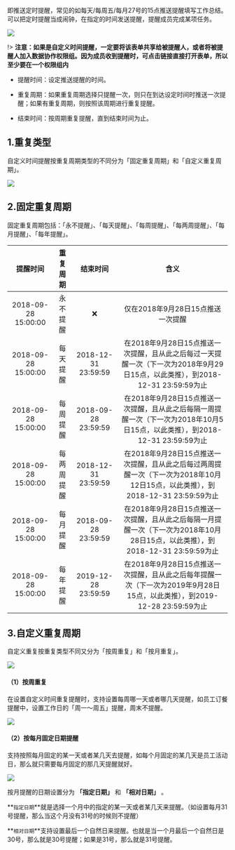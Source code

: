 
即推送定时提醒，常见的如每天/每周五/每月27号的15点推送提醒填写工作总结。可以把定时提醒当成闹钟，在指定的时间发送提醒，提醒成员完成某项任务。

![](../img/9-3-1-3i1.png)

!> **注意：如果是自定义时间提醒，一定要将该表单共享给被提醒人，或者将被提醒人加入数据协作权限组。因为成员收到提醒时，可点击链接直接打开表单，所以至少要在一个权限组内**

* 提醒时间：设定推送提醒的时间。

* 重复周期：如果重复周期选择只提醒一次，则只在到达设定时间时推送一次提醒；如果有重复周期，则按照该周期进行重复提醒。

* 结束时间：按周期重复提醒，直到结束时间为止。


## 1.重复类型

自定义时间提醒按重复周期类型的不同分为「固定重复周期」和「自定义重复周期」。

![](../img/9-3-1-3i2.png)

## 2.固定重复周期

固定重复周期包括：「永不提醒」、「每天提醒」、「每周提醒」、「每两周提醒」、「每月提醒」、「每年提醒」。

| 提醒时间 | 重复周期	 | 结束时间 |  含义  |
|   :-:   |    :-:   |   :-:   |   :-:  |
|2018-09-28 15:00:00|永不提醒	| :x:			    |仅在2018年9月28日15点推送一次提醒																								|
|2018-09-28 15:00:00|每天提醒	|2018-12-31 23:59:59|在2018年9月28日15点推送一次提醒，且从此之后每过一天提醒一次（下一次为2018年9月29日15点，以此类推），到2018-12-31 23:59:59为止	|
|2018-09-28 15:00:00|每周提醒	|2018-09-28 23:59:59|在2018年9月28日15点推送一次提醒，且从此之后每隔一周提醒一次（下一次为2018年10月5日15点，以此类推），到2018-12-31 23:59:59为止	|
|2018-09-28 15:00:00|每两周提醒	|2018-12-31 23:59:59|在2018年9月28日15点推送一次提醒，且从此之后每过两周提醒一次（下一次为2018年10月12日15点，以此类推），到2018-12-31 23:59:59为止	|
|2018-09-28 15:00:00|每月提醒	|2018-09-28 23:59:59|在2018年9月28日15点推送一次提醒，且从此之后每隔一月提醒一次（下一次为2018年10月28日15点，以此类推），到2018-12-31 23:59:59为止	|
|2018-09-28 15:00:00|每年提醒	|2019-12-28 23:59:59|在2018年9月28日15点推送一次提醒，且从此之后每年提醒一次（下一次为2019年9月28日15点，以此类推），到2019-12-28 23:59:59为止		|

## 3.自定义重复周期

自定义重复按重复类型不同又分为「按周重复」和「按月重复」。

![](../img/9-3-1-3i3.png)

#### （1）按周重复

在设置自定义时间重复提醒时，支持设置每周哪一天或者哪几天提醒，如员工订餐提醒中，设置工作日的「周一～周五」提醒，周末不提醒。

![](../img/9-3-1-3i4.png)

#### （2）按每月固定日期提醒

支持按照每月固定的某一天或者某几天去提醒，如每个月固定的某几天是员工活动日，那么就只需要每月固定的那几天提醒就好。

![](../img/9-3-1-3i5.png)

按月提醒的日期设置分为 **「指定日期」** 和 **「相对日期」** 。

**`指定日期`**就是选择一个月中的指定的某一天或者某几天来提醒。（如设置每月31号提醒，那么当这个月没有31号的时候则不提醒）

**`相对日期`**支持设置最后一个自然日来提醒。也就是当一个月最后一个自然日是30号，那么就是30号提醒；如果是31号，那么就是31号提醒。